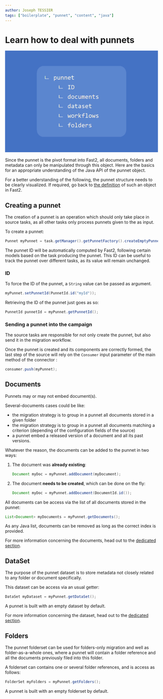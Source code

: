 ```yaml
---
author: Joseph TESSIER
tags: ["boilerplate", "punnet", "content", "java"]
---
```


# Learn how to deal with punnets

![Punnet structure](../assets/img/cookbooks/punnet.png)

Since the punnet is the pivot format into Fast2, all documents, folders and metadata can only be manipulated through this object. Here are the basics for an appropriate understanding of the Java API of the punnet object.

For a better understanding of the following, the punnet structure needs to be clearly visualized. If required, go back to [the definition](../getting-started/overall-concepts.md#punnet) of such an object in Fast2.

## Creating a punnet

The creation of a punnet is an operation which should only take place in source tasks, as all other tasks only process punnets given to the as input.

To create a punnet:

```java
Punnet myPunnet = task.getManager().getPunnetFactory().createEmptyPunnet();
```

The punnet ID will be automatically computed by Fast2, following certain models based on the task producing the punnet. This ID can be useful to track the punnet over different tasks, as its value will remain unchanged.

### ID

To force the ID of the punnet, a `String` value can be passed as argument.

```java
myPunnet.setPunnetId(PunnetId.id("myId"));
```

Retrieving the ID of the punnet just goes as so:

```java
PunnetId punnetId = myPunnet.getPunnetId();
```

### Sending a punnet into the campaign

The source tasks are responsible for not only create the punnet, but also send it in the migration workflow.

Once the punnet is created and its components are correctly formed, the last step of the source will rely on the `Consumer` input parameter of the main method of the connector :

```java
consumer.push(myPunnet);
```

## Documents

Punnets may or may not embed document(s).

Several-documents cases could be like:

- the migration strategy is to group in a punnet all documents stored in a given folder
- the migration strategy is to group in a punnet all documents matching a criterion (depending of the configuration fields of the source)
- a punnet embed a released version of a document and all its past versions.

Whatever the reason, the documents can be added to the punnet in two ways:

1. The document was **already existing**:

   ```java
   Document myDoc = myPunnet.addDocument(myDocument);
   ```

2. The document **needs to be created**, which can be done on the fly:

   ```java
   Document myDoc = myPunnet.addDocument(DocumentId.id());
   ```

All documents can be access via the list of all documents stored in the punnet:

```java
List<Document> myDocuments = myPunnet.getDocuments();
```

As any Java list, documents can be removed as long as the correct index is provided.

For more information concerning the documents, head out to the [dedicated section](document_basics.md).

## DataSet

The purpose of the punnet dataset is to store metadata not closely related to any folder or document specifically.

This dataset can be access via an usual getter:

```java
DataSet myDataset = myPunnet.getDataSet();
```

A punnet is built with an empty dataset by default.

For more information concerning the dataset, head out to the [dedicated section](dataset_basics.md).

<!-- ## Workflows -->

## Folders

The punnet folderset can be used for folders-only migration and well as folder-as-a-whole ones, where a punnet will contain a folder reference and all the documents previously filed into this folder.

A folderset can contains one or several folder references, and is access as follows:

```java
FolderSet myFolders = myPunnet.getFolders();
```

A punnet is built with an empty folderset by default.

<!-- For more information concerning the folders, head out to the [dedicated section](../folder_basics). -->
